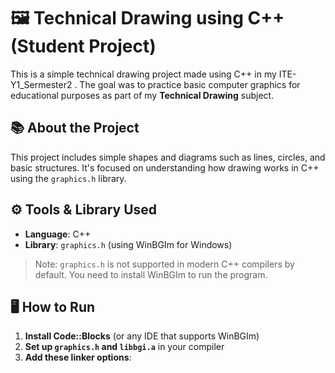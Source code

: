 # 🖼️ Technical Drawing using C++ (Student Project)

This is a simple technical drawing project made using C++ in my ITE-Y1_Sermester2 . The goal was to practice basic computer graphics for educational purposes as part of my **Technical Drawing** subject.

## 📚 About the Project

This project includes simple shapes and diagrams such as lines, circles, and basic structures. It's focused on understanding how drawing works in C++ using the `graphics.h` library.

## ⚙️ Tools & Library Used

- **Language**: C++
- **Library**: `graphics.h` (using WinBGIm for Windows)

> Note: `graphics.h` is not supported in modern C++ compilers by default. You need to install WinBGIm to run the program.

## 🖥️ How to Run

1. **Install Code::Blocks** (or any IDE that supports WinBGIm)
2. **Set up `graphics.h` and `libbgi.a`** in your compiler
3. **Add these linker options**:
